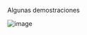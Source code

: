 Algunas demostraciones

![image](https://github.com/user-attachments/assets/a75d1c68-38dd-4aa5-9481-32ac8e7ddeac)
